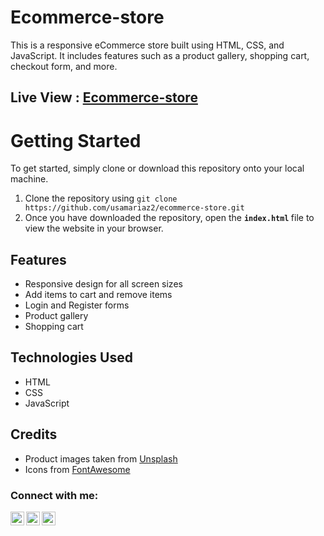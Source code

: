 # Ecommerce-store
This is a responsive eCommerce store built using HTML, CSS, and JavaScript. It includes features such as a product gallery, shopping cart, checkout form, and more.

## Live View : [Ecommerce-store](https://usamariaz2.github.io/Ecommerce-store/)
# Getting Started
To get started, simply clone or download this repository onto your local machine.

1. Clone the repository using `git clone https://github.com/usamariaz2/ecommerce-store.git`
2. Once you have downloaded the repository, open the <b>  `index.html` </b> file to view the website in your browser.
## Features

- Responsive design for all screen sizes
- Add items to cart and remove items
- Login and Register forms
- Product gallery
- Shopping cart

## Technologies Used

- HTML
- CSS
- JavaScript

## Credits
- Product images taken from [Unsplash](https://unsplash.com/)
- Icons from [FontAwesome](https://fontawesome.com/)

### Connect with me:

[<img align="left" alt="WhatsApp" width="22px" src="https://img.icons8.com/color/48/000000/whatsapp--v1.png" />](https://wa.me/923421259606)

[<img align="left" alt="LinkedIn" width="22px" src="https://img.icons8.com/color/48/000000/linkedin.png" />](https://www.linkedin.com/mwlite/in/usamariazur)

[<img align="left" alt="Twitter" width="22px" src="https://img.icons8.com/color/48/000000/twitter.png" />](https://mobile.twitter.com/Usama_Crypto)

<br />


